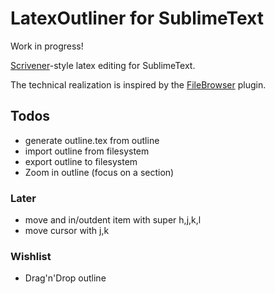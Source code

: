 # LatexOutliner for SublimeText

Work in progress!

[Scrivener][scr]-style latex editing for SublimeText.

The technical realization is inspired by the [FileBrowser][fb] plugin.

[scr]: https://www.literatureandlatte.com/scrivener.php
[fb]: https://github.com/aziz/SublimeFileBrowser

## Todos
- generate outline.tex from outline
- import outline from filesystem
- export outline to filesystem
- Zoom in outline (focus on a section)

### Later
- move and in/outdent item with super h,j,k,l
- move cursor with j,k

### Wishlist
- Drag'n'Drop outline
